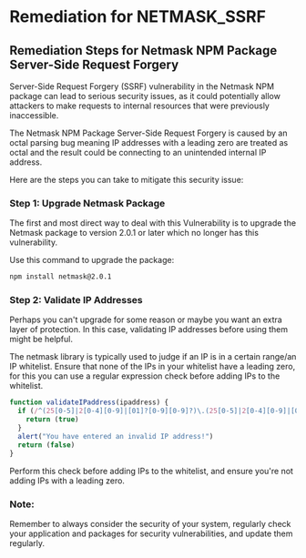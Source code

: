 # Remediation for NETMASK_SSRF

## Remediation Steps for Netmask NPM Package Server-Side Request Forgery

Server-Side Request Forgery (SSRF) vulnerability in the Netmask NPM package can lead to serious security issues, as it could potentially allow attackers to make requests to internal resources that were previously inaccessible. 

The Netmask NPM Package Server-Side Request Forgery is caused by an octal parsing bug meaning IP addresses with a leading zero are treated as octal and the result could be connecting to an unintended internal IP address.

Here are the steps you can take to mitigate this security issue:

### Step 1: Upgrade Netmask  Package

The first and most direct way to deal with this Vulnerability is to upgrade the Netmask package to version 2.0.1 or later which no longer has this vulnerability.
 
Use this command to upgrade the package:

```bash
npm install netmask@2.0.1
```

### Step 2: Validate IP Addresses 

Perhaps you can't upgrade for some reason or maybe you want an extra layer of protection. In this case, validating IP addresses before using them might be helpful.

The netmask library is typically used to judge if an IP is in a certain range/an IP whitelist. Ensure that none of the IPs in your whitelist have a leading zero, for this you can use a regular expression check before adding IPs to the whitelist. 

```javascript
function validateIPaddress(ipaddress) {
  if (/^(25[0-5]|2[0-4][0-9]|[01]?[0-9][0-9]?)\.(25[0-5]|2[0-4][0-9]|[01]?[0-9][0-9]?)\.(25[0-5]|2[0-4][0-9]|[01]?[0-9][0-9]?)\.(25[0-5]|2[0-4][0-9]|[01]?[0-9][0-9]?)$/.test(ipaddress)) {
    return (true)
  }
  alert("You have entered an invalid IP address!")
  return (false)
}
```

Perform this check before adding IPs to the whitelist, and ensure you're not adding IPs with a leading zero.

### Note: 

Remember to always consider the security of your system, regularly check your application and packages for security vulnerabilities, and update them regularly.